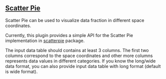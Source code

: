 ## [Scatter Pie](/basic/scatterpie)

Scatter Pie can be used to visualize data fraction in different space coordinates.

Currently, this plugin provides a simple API for the Scatter Pie implementation in [scatterpie](https://cran.r-project.org/web/packages/scatterpie/vignettes/scatterpie.html) package.

The input data table should contains at least 3 columns. The first two columns correspond to the space coordinates and other more columns represents data values in different categories. If you know the long/wide data format, you can also provide input data table with long format (default is wide format).